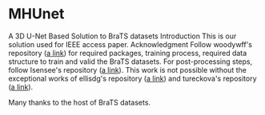 # MHUnet
A 3D U-Net Based Solution to BraTS datasets
Introduction
This is our solution used for IEEE access paper. 
Acknowledgment
Follow woodywff's repository ([a link](https://github.com/woodywff/brats_2019)) for required packages, training process, required data structure  to train and valid the BraTS datasets. For post-processing steps, follow Isensee's repository ([a link](https://github.com/MIC-DKFZ/nnUNet)). This work is not possible without the exceptional works of ellisdg's repository  ([a link](https://github.com/ellisdg/3DUnetCNN)) and tureckova's repository ([a link](https://github.com/tureckova/ISLES2018)).

Many thanks to the host of BraTS datasets.
